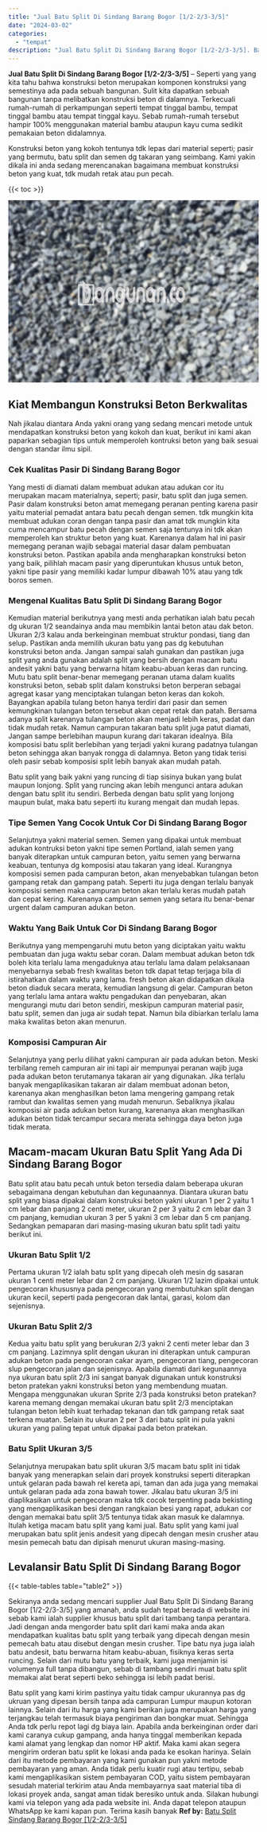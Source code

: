```yaml
---
title: "Jual Batu Split Di Sindang Barang Bogor [1/2-2/3-3/5]"
date: "2024-03-02"
categories: 
  - "tempat"
description: "Jual Batu Split Di Sindang Barang Bogor [1/2-2/3-3/5]. Batu split yang kami kirim pastinya yaitu tidak campur ukurannya pas dg ukruan yang dipesan bersih tan..."
---
```


**Jual Batu Split Di Sindang Barang Bogor \[1/2-2/3-3/5\]** – Seperti yang yang kita tahu bahwa konstruksi beton merupakan komponen konstruksi yang semestinya ada pada sebuah bangunan. Sulit kita dapatkan sebuah bangunan tanpa melibatkan konstruksi beton di dalamnya. Terkecuali rumah-rumah di perkampungan seperti tempat tinggal bambu, tempat tinggal bambu atau tempat tinggal kayu. Sebab rumah-rumah tersebut hampir 100% menggunakan material bambu ataupun kayu cuma sedikit pemakaian beton didalamnya.

Konstruksi beton yang kokoh tentunya tdk lepas dari material seperti; pasir yang bermutu, batu split dan semen dg takaran yang seimbang. Kami yakin dikala ini anda sedang merencanakan bagaimana membuat konstruksi beton yang kuat, tdk mudah retak atau pun pecah.

{{< toc >}}

![Jual Batu Split Di Sindang Barang Bogor [1/2-2/3-3/5]](/images/jual-batu-split-04.png)

## Kiat Membangun Konstruksi Beton Berkwalitas

Nah jikalau diantara Anda yakni orang yang sedang mencari metode untuk mendapatkan konstruksi beton yang kokoh dan kuat, berikut ini kami akan paparkan sebagian tips untuk memperoleh kontruksi beton yang baik sesuai dengan standar ilmu sipil.

### Cek Kualitas Pasir Di Sindang Barang Bogor

Yang mesti di diamati dalam membuat adukan atau adukan cor itu merupakan macam materialnya, seperti; pasir, batu split dan juga semen. Pasir dalam konstruksi beton amat memegang peranan penting karena pasir yaitu material pemadat antara batu pecah dengan semen. tdk mungkin kita membuat adukan coran dengan tanpa pasir dan amat tdk mungkin kita cuma mencampur batu pecah dengan semen saja tentunya ini tdk akan memperoleh kan struktur beton yang kuat. Karenanya dalam hal ini pasir memegang peranan wajib sebagai material dasar dalam pembuatan konstruksi beton. Pastikan apabila anda mengharapkan konstruksi beton yang baik, pilihlah macam pasir yang diperuntukan khusus untuk beton, yakni tipe pasir yang memiliki kadar lumpur dibawah 10% atau yang tdk boros semen.

### Mengenal Kualitas Batu Split Di Sindang Barang Bogor

Kemudian material berikutnya yang mesti anda perhatikan ialah batu pecah dg ukuran 1/2 seandainya anda mau membikin lantai beton atau dak beton. Ukuran 2/3 kalau anda berkeinginan membuat struktur pondasi, tiang dan selup. Pastikan anda memilih ukuran batu yang pas dg kebutuhan konstruksi beton anda. Jangan sampai salah gunakan dan pastikan juga split yang anda gunakan adalah split yang bersih dengan macam batu andesit yakni batu yang berwarna hitam keabu-abuan keras dan runcing. Mutu batu split benar-benar memegang peranan utama dalam kualits konstruksi beton, sebab split dalam konstruksi beton berperan sebagai agregat kasar yang menciptakan tulangan beton keras dan kokoh. Bayangkan apabila tulang beton hanya terdiri dari pasir dan semen kemungkinan tulangan beton tersebut akan cepat retak dan patah. Bersama adanya split karenanya tulangan beton akan menjadi lebih keras, padat dan tidak mudah retak. Namun campuran takaran batu split juga patut diamati, Jangan sampe berlebihan maupun kurang dari takaran idealnya. Bila komposisi batu split berlebihan yang terjadi yakni kurang padatnya tulangan beton sehingga akan banyak rongga di dalamnya. Beton yang tidak terisi oleh pasir sebab komposisi split lebih banyak akan mudah patah.

Batu split yang baik yakni yang runcing di tiap sisinya bukan yang bulat maupun lonjong. Split yang runcing akan lebih mengunci antara adukan dengan batu split itu sendiri. Berbeda dengan batu split yang lonjong maupun bulat, maka batu seperti itu kurang mengait dan mudah lepas.

### Tipe Semen Yang Cocok Untuk Cor Di Sindang Barang Bogor

Selanjutnya yakni material semen. Semen yang dipakai untuk membuat adukan kontruksi beton yakni tipe semen Portland, ialah semen yang banyak diterapkan untuk campuran beton, yaitu semen yang berwarna keabuan, tentunya dg komposisi atau takaran yang ideal. Kurangnya komposisi semen pada campuran beton, akan menyebabkan tulangan beton gampang retak dan gampang patah. Seperti itu juga dengan terlalu banyak komposisi semen maka campuran beton akan terlalu keras mudah patah dan cepat kering. Karenanya campuran semen yang setara itu benar-benar urgent dalam campuran adukan beton.

### Waktu Yang Baik Untuk Cor Di Sindang Barang Bogor

Berikutnya yang mempengaruhi mutu beton yang diciptakan yaitu waktu pembuatan dan juga waktu sebar coran. Dalam membuat adukan beton tdk boleh kita terlalu lama mengaduknya atau terlalu lama dalam pelaksanaan menyebarnya sebab fresh kwalitas beton tdk dapat tetap terjaga bila di istirahatkan dalam waktu yang lama. fresh beton akan didapatkan dikala beton diaduk secara merata, kemudian langsung di gelar. Campuran beton yang terlalu lama antara waktu pengadukan dan penyebaran, akan mengurangi mutu dari beton sendiri, meskipun campuran material pasir, batu split, semen dan juga air sudah tepat. Namun bila dibiarkan terlalu lama maka kwalitas beton akan menurun.

### Komposisi Campuran Air

Selanjutnya yang perlu dilihat yakni campuran air pada adukan beton. Meski terbilang remeh campuran air ini tapi air mempunyai peranan wajib juga pada adukan beton terutamanya takaran air yang digunakan. Jika terlalu banyak mengaplikasikan takaran air dalam membuat adonan beton, karenanya akan menghasilkan beton lama mengering gampang retak rambut dan kwalitas semen yang mudah menurun. Sebaliknya jikalau komposisi air pada adukan beton kurang, karenanya akan menghasilkan adukan beton tidak tercampur secara merata sehingga daya beton juga tidak merata.

## Macam-macam Ukuran Batu Split Yang Ada Di Sindang Barang Bogor

Batu split atau batu pecah untuk beton tersedia dalam beberapa ukuran sebagaimana dengan kebutuhan dan kegunaannya. Diantara ukuran batu split yang biasa dipakai dalam konstruksi beton yakni ukuran 1 per 2 yaitu 1 cm lebar dan panjang 2 centi meter, ukuran 2 per 3 yaitu 2 cm lebar dan 3 cm panjang, kemudian ukuran 3 per 5 yakni 3 cm lebar dan 5 cm panjang. Sedangkan pemaparan dari masing-masing ukuran batu split tadi yaitu berikut ini.

### Ukuran Batu Split 1/2

Pertama ukuran 1/2 ialah batu split yang dipecah oleh mesin dg sasaran ukuran 1 centi meter lebar dan 2 cm panjang. Ukuran 1/2 lazim dipakai untuk pengecoran khususnya pada pengecoran yang membutuhkan split dengan ukuran kecil, seperti pada pengecoran dak lantai, garasi, kolom dan sejenisnya.

### Ukuran Batu Split 2/3

Kedua yaitu batu split yang berukuran 2/3 yakni 2 centi meter lebar dan 3 cm panjang. Lazimnya split dengan ukuran ini diterapkan untuk campuran adukan beton pada pengecoran cakar ayam, pengecoran tiang, pengecoran slup pengecoran jalan dan sejenisnya. Apabila diamati dari kegunaannya nya ukuran batu split 2/3 ini sangat banyak digunakan untuk konstruksi beton pratekan yakni konstruksi beton yang membendung muatan. Mengapa menggunakan ukuran Sprite 2/3 pada konstruksi beton pratekan? karena memang dengan memakai ukuran batu split 2/3 menciptakan tulangan beton lebih kuat terhadap tekanan dan tdk gampang retak saat terkena muatan. Selain itu ukuran 2 per 3 dari batu split ini pula yakni ukuran yang paling tepat untuk dipakai pada beton pratekan.

### Batu Split Ukuran 3/5

Selanjutnya merupakan batu split ukuran 3/5 macam batu split ini tidak banyak yang menerapkan selain dari proyek konstruksi seperti diterapkan untuk gelaran pada bawah rel kereta api, taman dan ada juga yang memakai untuk gelaran pada ada zona bawah tower. Jikalau batu ukuran 3/5 ini diaplikasikan untuk pengecoran maka tdk cocok terpenting pada bekisting yang mengaplikasikan besi dengan rangkaian besi yang rapat, adukan cor dengan memakai batu split 3/5 tentunya tidak akan masuk ke dalamnya. Itulah ketiga macam batu split yang kami jual. Batu split yang kami jual merupakan batu split jenis andesit yang dipecah dengan mesin crusher atau mesin pemecah batu dan dipisah menurut ukuran masing-masing.

## Levalansir Batu Split Di Sindang Barang Bogor

{{< table-tables table="table2" >}}

Sekiranya anda sedang mencari supplier Jual Batu Split Di Sindang Barang Bogor \[1/2-2/3-3/5\] yang amanah, anda sudah tepat berada di website ini sebab kami ialah supplier khusus batu split dari tambang tanpa perantara. Jadi dengan anda mengorder batu split dari kami maka anda akan mendapatkan kualitas batu split yang terbaik yang dipecah dengan mesin pemecah batu atau disebut dengan mesin crusher. Tipe batu nya juga ialah batu andesit, batu berwarna hitam keabu-abuan, fisiknya keras serta runcing. Selain dari mutu batu yang terbaik, kami juga menjamin isi volumenya full tanpa dibangun, sebab di tambang sendiri muat batu split memakai alat berat seperti beko sehingga isi lebih padat berisi.

Batu split yang kami kirim pastinya yaitu tidak campur ukurannya pas dg ukruan yang dipesan bersih tanpa ada campuran Lumpur maupun kotoran lainnya. Selain dari itu harga yang kami berikan juga merupakan harga yang terjangkau telah termasuk biaya pengiriman dan bongkar muat. Sehingga Anda tdk perlu repot lagi dg biaya lain. Apabila anda berkeinginan order dari kami caranya cukup gampang, anda hanya tinggal memberikan kepada kami alamat yang lengkap dan nomor HP aktif. Maka kami akan segera mengirim orderan batu split ke lokasi anda pada ke esokan harinya. Selain dari itu metode pembayaran yang kami gunakan pun yakni metode pembayaran yang aman. Anda tidak perlu kuatir rugi atau tertipu, sebab kami mengaplikasikan sistem pembayaran COD, yaitu sistem pembayaran sesudah material terkirim atau Anda membayarnya saat material tiba di lokasi proyek anda, sangat aman tidak beresiko untuk anda. Silakan hubungi kami via telepon yang ada pada website ini. Anda dapat telepon ataupun WhatsApp ke kami kapan pun. Terima kasih banyak
**Ref by:** [Batu Split Sindang Barang Bogor [1/2-2/3-3/5]](https://id.wikipedia.org/wiki/Batu)
